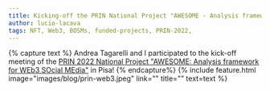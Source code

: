 ```yaml
---
title: Kicking-off the PRIN National Project "AWESOME - Analysis framework for WEb3 SOcial MEdia"
author: lucio-lacava
tags: NFT, Web3, BOSMs, funded-projects, PRIN-2022, 
---
```


{% capture text %}
Andrea Tagarelli and I participated to the kick-off meeting of the [PRIN 2022 National Project "AWESOME: Analysis framework for WEb3 SOcial MEdia"](./../../../projects/index.html) in Pisa! 
{% endcapture%}
{% include feature.html image="images/blog/prin-web3.jpeg" link="" title="" text=text %}
